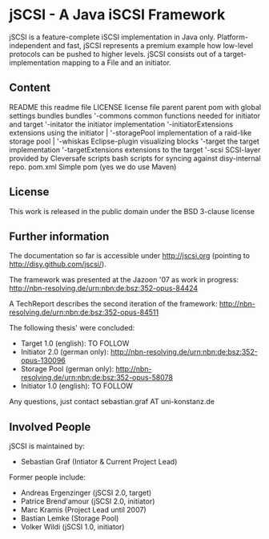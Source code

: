 jSCSI - A Java iSCSI Framework
=============

jSCSI is a feature-complete iSCSI implementation in Java only.
Platform-independent and fast, jSCSI represents a premium example how low-level protocols can be pushed to higher levels.
jSCSI consists out of a target-implementation mapping to a File and an initiator.

Content
-------

README					this readme file
LICENSE	 				license file
parent					parent pom with global settings
bundles					bundles
  '-commons				common functions needed for initiator and target
  '-initator			the initiator implementation
  '-initiatorExtensions	extensions using the initiator
  | '-storagePool		implementation of a raid-like storage pool
  | '-whiskas			Eclipse-plugin visualizing blocks
  '-target				the target implementation
  '-targetExtensions	extensions to the target
    '-scsi				SCSI-layer provided by Cleversafe 
scripts					bash scripts for syncing against disy-internal repo.
pom.xml					Simple pom (yes we do use Maven)

License
-------

This work is released in the public domain under the BSD 3-clause license

Further information
-------

The documentation so far is accessible under http://jscsi.org (pointing to http://disy.github.com/jscsi/).

The framework was presented at the Jazoon '07 as work in progress:
http://nbn-resolving.de/urn:nbn:de:bsz:352-opus-84424

A TechReport describes the second iteration of the framework: http://nbn-resolving.de/urn:nbn:de:bsz:352-opus-84511

The following thesis' were concluded:
* Target 1.0 (english): TO FOLLOW
* Initiator 2.0 (german only): http://nbn-resolving.de/urn:nbn:de:bsz:352-opus-130096
* Storage Pool (german only): http://nbn-resolving.de/urn:nbn:de:bsz:352-opus-58078
* Initiator 1.0 (english): TO FOLLOW

Any questions, just contact sebastian.graf AT uni-konstanz.de

Involved People
-------

jSCSI is maintained by:

* Sebastian Graf (Intiator & Current Project Lead)

Former people include:

* Andreas Ergenzinger (jSCSI 2.0, target)
* Patrice Brend'amour (jSCSI 2.0, initiator)
* Marc Kramis (Project Lead until 2007)
* Bastian Lemke (Storage Pool)
* Volker Wildi (jSCSI 1.0, initiator)